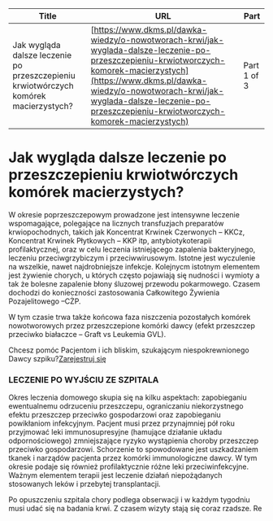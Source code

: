 | **Title**       | **URL**           | **Part**              |
|-----------------|-------------------|-----------------------|
| Jak wygląda dalsze leczenie po przeszczepieniu krwiotwórczych komórek macierzystych?          | [https://www.dkms.pl/dawka-wiedzy/o-nowotworach-krwi/jak-wyglada-dalsze-leczenie-po-przeszczepieniu-krwiotworczych-komorek-macierzystych](https://www.dkms.pl/dawka-wiedzy/o-nowotworach-krwi/jak-wyglada-dalsze-leczenie-po-przeszczepieniu-krwiotworczych-komorek-macierzystych)    | Part 1 of 3          |

# Jak wygląda dalsze leczenie po przeszczepieniu krwiotwórczych komórek macierzystych? 

W okresie poprzeszczepowym prowadzone jest intensywne leczenie wspomagające, polegające na licznych transfuzjach preparatów krwiopochodnych, takich jak Koncentrat Krwinek Czerwonych – KKCz, Koncentrat Krwinek Płytkowych – KKP itp, antybiotykoterapii profilaktycznej, oraz w celu leczenia istniejącego zapalenia bakteryjnego, leczeniu przeciwgrzybiczym i przeciwwirusowym. Istotne jest wyczulenie na wszelkie, nawet najdrobniejsze infekcje. Kolejnycm istotnym elementem jest żywienie chorych, u których często pojawiają się nudności i wymioty a tak że bolesne zapalenie błony śluzowej przewodu pokarmowego. Czasem dochodzi do konieczności zastosowania Całkowitego Żywienia Pozajelitowego –CŻP.


W tym czasie trwa także końcowa faza niszczenia pozostałych komórek nowotworowych przez przeszczepione komórki dawcy (efekt przeszczep przeciwko białaczce – Graft vs Leukemia GVL).


Chcesz pomóc Pacjentom i ich bliskim, szukającym niespokrewnionego Dawcy szpiku?[Zarejestruj się](/zarejestruj-sie-teraz "Zarejestruj sie teraz")
### LECZENIE PO WYJŚCIU ZE SZPITALA


Okres leczenia domowego skupia się na kilku aspektach: zapobieganiu ewentualnemu odrzuceniu przeszczepu, ograniczaniu niekorzystnego efektu przeszczep przeciwko gospodarzowi oraz zapobieganiu powikłaniom infekcyjnym. Pacjent musi przez przynajmniej pół roku przyjmować leki immunosupresyjne (hamujące działanie układu odpornościowego) zmniejszające ryzyko wystąpienia choroby przeszczep przeciwko gospodarzowi. Schorzenie to spowodowane jest uszkadzaniem tkanek i narządów pacjenta przez komórki immunologiczne dawcy. W tym okresie podaje się również profilaktycznie różne leki przeciwinfekcyjne. Ważnym elementem terapii jest leczenie działań niepożądanych stosowanych leków i przebytej transplantacji.


Po opuszczeniu szpitala chory podlega obserwacji i w każdym tygodniu musi udać się na badania krwi. Z czasem wizyty stają się coraz rzadsze. Re